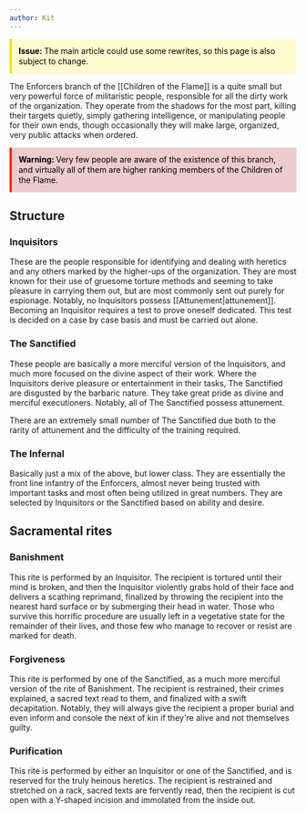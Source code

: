 ```yaml
---
author: Kit
---
```

<div style="background-color:fffdd0; border-left:4px solid #fdda0d; line-height:18px; padding:12px">
	<div style="color:black"><b>Issue: </b>The main article could use some rewrites, so this page is also subject to change.</div>
	<!-- Line breaks require '<br>', wikilinks/markdown nonfunctional -->
</div>

The Enforcers branch of the [[Children of the Flame]] is a quite small but very powerful force of militaristic people, responsible for all the dirty work of the organization. They operate from the shadows for the most part, killing their targets quietly, simply gathering intelligence, or manipulating people for their own ends, though occasionally they will make large, organized, very public attacks when ordered.

<div style="background-color:eecccc; border-left:4px solid #ff2400; line-height:18px; padding:12px">
	<div style="color:black"><b>Warning: </b>Very few people are aware of the existence of this branch, and virtually all of them are higher ranking members of the Children of the Flame.</div>
</div>

## Structure

### Inquisitors

These are the people responsible for identifying and dealing with heretics and any others marked by the higher-ups of the organization. They are most known for their use of gruesome torture methods and seeming to take pleasure in carrying them out, but are most commonly sent out purely for espionage. Notably, no Inquisitors possess [[Attunement|attunement]]. Becoming an Inquisitor requires a test to prove oneself dedicated. This test is decided on a case by case basis and must be carried out alone.

### The Sanctified

These people are basically a more merciful version of the Inquisitors, and much more focused on the divine aspect of their work. Where the Inquisitors derive pleasure or entertainment in their tasks, The Sanctified are disgusted by the barbaric nature. They take great pride as divine and merciful executioners. Notably, all of The Sanctified possess attunement.

There are an extremely small number of The Sanctified due both to the rarity of attunement and the difficulty of the training required.

### The Infernal

Basically just a mix of the above, but lower class. They are essentially the front line infantry of the Enforcers, almost never being trusted with important tasks and most often being utilized in great numbers. They are selected by Inquisitors or the Sanctified based on ability and desire.

## Sacramental rites

### Banishment

This rite is performed by an Inquisitor. The recipient is tortured until their mind is broken, and then the Inquisitor violently grabs hold of their face and delivers a scathing reprimand, finalized by throwing the recipient into the nearest hard surface or by submerging their head in water. Those who survive this horrific procedure are usually left in a vegetative state for the remainder of their lives, and those few who manage to recover or resist are marked for death.

### Forgiveness

This rite is performed by one of the Sanctified, as a much more merciful version of the rite of Banishment. The recipient is restrained, their crimes explained, a sacred text read to them, and finalized with a swift decapitation. Notably, they will always give the recipient a proper burial and even inform and console the next of kin if they're alive and not themselves guilty.

### Purification

This rite is performed by either an Inquisitor or one of the Sanctified, and is reserved for the truly heinous heretics. The recipient is restrained and stretched on a rack, sacred texts are fervently read, then the recipient is cut open with a Y-shaped incision and immolated from the inside out.